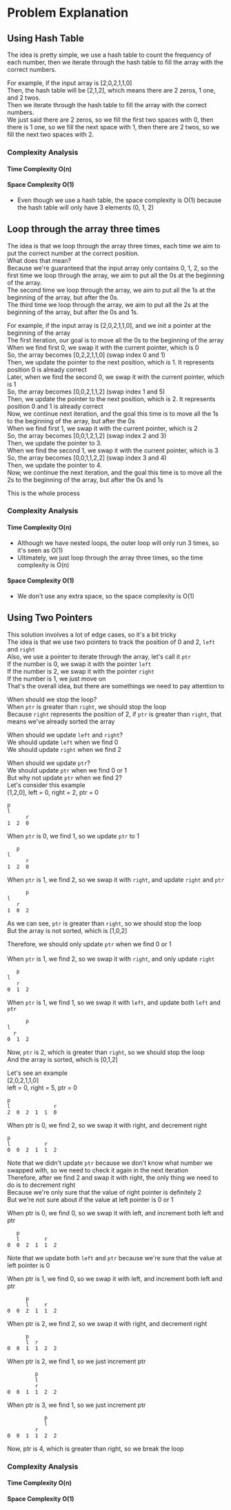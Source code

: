 # Problem Explanation

## Using Hash Table
The idea is pretty simple, we use a hash table to count the frequency of each number, then we iterate through the hash table to fill the array with the correct numbers.<br>

For example, if the input array is [2,0,2,1,1,0]<br>
Then, the hash table will be [2,1,2], which means there are 2 zeros, 1 one, and 2 twos.<br>
Then we iterate through the hash table to fill the array with the correct numbers.<br>
We just said there are 2 zeros, so we fill the first two spaces with 0, then there is 1 one, so we fill the next space with 1, then there are 2 twos, so we fill the next two spaces with 2.<br>

### Complexity Analysis
#### Time Complexity O(n)
#### Space Complexity O(1)
- Even though we use a hash table, the space complexity is O(1) because the hash table will only have 3 elements (0, 1, 2)

## Loop through the array three times
The idea is that we loop through the array three times, each time we aim to put the correct number at the correct position.<br>
What does that mean?<br>
Because we're guaranteed that the input array only contains 0, 1, 2, so the first time we loop through the array, we aim to put all the 0s at the beginning of the array.<br>
The second time we loop through the array, we aim to put all the 1s at the beginning of the array, but after the 0s.<br>
The third time we loop through the array, we aim to put all the 2s at the beginning of the array, but after the 0s and 1s.<br>

For example, if the input array is [2,0,2,1,1,0], and we init a pointer at the beginning of the array<br>
The first iteration, our goal is to move all the 0s to the beginning of the array<br>
When we find first 0, we swap it with the current pointer, which is 0<br>
So, the array becomes [0,2,2,1,1,0] (swap index 0 and 1)<br>
Then, we update the pointer to the next position, which is 1. It represents position 0 is already correct<br>
Later, when we find the second 0, we swap it with the current pointer, which is 1<br>
So, the array becomes [0,0,2,1,1,2] (swap index 1 and 5)<br>
Then, we update the pointer to the next position, which is 2. It represents position 0 and 1 is already correct<br>
Now, we continue next iteration, and the goal this time is to move all the 1s to the beginning of the array, but after the 0s<br>
When we find first 1, we swap it with the current pointer, which is 2<br>
So, the array becomes [0,0,1,2,1,2] (swap index 2 and 3)<br>
Then, we update the pointer to 3.<br>
When we find the second 1, we swap it with the current pointer, which is 3<br>
So, the array becomes [0,0,1,1,2,2] (swap index 3 and 4)<br>
Then, we update the pointer to 4.<br>
Now, we continue the next iteration, and the goal this time is to move all the 2s to the beginning of the array, but after the 0s and 1s<br>

This is the whole process<br>

### Complexity Analysis
#### Time Complexity O(n)
- Although we have nested loops, the outer loop will only run 3 times, so it's seen as O(1)
- Ultimately, we just loop through the array three times, so the time complexity is O(n)
#### Space Complexity O(1)
- We don't use any extra space, so the space complexity is O(1)

## Using Two Pointers
This solution involves a lot of edge cases, so it's a bit tricky<br>
The idea is that we use two pointers to track the position of 0 and 2, `left` and `right`<br>
Also, we use a pointer to iterate through the array, let's call it `ptr`<br>
If the number is 0, we swap it with the pointer `left`<br>
If the number is 2, we swap it with the pointer `right`<br>
If the number is 1, we just move on<br>
That's the overall idea, but there are somethings we need to pay attention to<br>

When should we stop the loop?<br>
When `ptr` is greater than `right`, we should stop the loop<br>
Because `right` represents the position of 2, if `ptr` is greater than `right`, that means we've already sorted the array<br>

When should we update `left` and `right`?<br>
We should update `left` when we find 0<br>
We should update `right` when we find 2<br>

When should we update `ptr`?<br>
We should update `ptr` when we find 0 or 1<br>
But why not update `ptr` when we find 2?<br>
Let's consider this example<br>
[1,2,0], left = 0, right = 2, ptr = 0<br>
```
p
l
      r
1  2  0
```

When `ptr` is 0, we find 1, so we update `ptr` to 1<br>
```
   p
l
      r
1  2  0
```

When `ptr` is 1, we find 2, so we swap it with `right`, and update `right` and `ptr`
```
      p
l
   r
1  0  2
```
As we can see, `ptr` is greater than `right`, so we should stop the loop<br>
But the array is not sorted, which is [1,0,2]<br>

Therefore, we should only update `ptr` when we find 0 or 1<br>  
When `ptr` is 1, we find 2, so we swap it with `right`, and only update `right`<br>
```
   p
l
   r
0  1  2
```

When `ptr` is 1, we find 1, so we swap it with `left`, and update both `left` and `ptr`
```
      p
l
  r
0  1  2
```
Now, `ptr` is 2, which is greater than `right`, so we should stop the loop<br>
And the array is sorted, which is [0,1,2]<br>


Let's see an example<br>
[2,0,2,1,1,0]<br>
left = 0, right = 5, ptr = 0<br>
```
p
l              r
2  0  2  1  1  0
```

When ptr is 0, we find 2, so we swap it with right, and decrement right<br>
```
p
l           r
0  0  2  1  1  2
```
Note that we didn't update `ptr` because we don't know what number we swapped with, so we need to check it again in the next iteration<br>
Therefore, after we find 2 and swap it with right, the only thing we need to do is to decrement right<br>
Because we're only sure that the value of right pointer is definitely 2<br>
But we're not sure about if the value at left pointer is 0 or 1<br>

When ptr is 0, we find 0, so we swap it with left, and increment both left and ptr<br>
```
   p
   l        r
0  0  2  1  1  2
```
Note that we update both `left` and `ptr` because we're sure that the value at left pointer is 0<br>

When ptr is 1, we find 0, so we swap it with left, and increment both left and ptr<br>
```
      p
      l     r
0  0  2  1  1  2
```

When ptr is 2, we find 2, so we swap it with right, and decrement right<br>
```
      p
      l  r
0  0  1  1  2  2
```

When ptr is 2, we find 1, so we just increment ptr<br>
```
         p
         l
         r
0  0  1  1  2  2
```

When ptr is 3, we find 1, so we just increment ptr<br>
```
            p
            l
         r
0  0  1  1  2  2
```
Now, ptr is 4, which is greater than right, so we break the loop<br>


### Complexity Analysis
#### Time Complexity O(n)
#### Space Complexity O(1)
